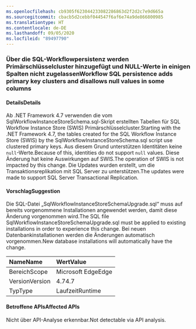 ```yaml
---
ms.openlocfilehash: cb9305f623044233082286863d2f2d2c7e9d665a
ms.sourcegitcommit: cbacb5d2cebbf044547f6af6e74a9de866800985
ms.translationtype: HT
ms.contentlocale: de-DE
ms.lasthandoff: 09/05/2020
ms.locfileid: "89497790"
---
```

### <a name="workflow-sql-persistence-adds-primary-key-clusters-and-disallows-null-values-in-some-columns"></a><span data-ttu-id="3c008-101">Über die SQL-Workflowpersistenz werden Primärschlüsselcluster hinzugefügt und NULL-Werte in einigen Spalten nicht zugelassen</span><span class="sxs-lookup"><span data-stu-id="3c008-101">Workflow SQL persistence adds primary key clusters and disallows null values in some columns</span></span>

#### <a name="details"></a><span data-ttu-id="3c008-102">Details</span><span class="sxs-lookup"><span data-stu-id="3c008-102">Details</span></span>

<span data-ttu-id="3c008-103">Ab .NET Framework 4.7 verwenden die vom SqlWorkflowInstanceStoreSchema.sql-Skript erstellten Tabellen für SQL Workflow Instance Store (SWIS) Primärschlüsselcluster.</span><span class="sxs-lookup"><span data-stu-id="3c008-103">Starting with the .NET Framework 4.7, the tables created for the SQL Workflow Instance Store (SWIS) by the SqlWorkflowInstanceStoreSchema.sql script use clustered primary keys.</span></span> <span data-ttu-id="3c008-104">Aus diesem Grund unterstützen Identitäten keine <code>null</code>-Werte.</span><span class="sxs-lookup"><span data-stu-id="3c008-104">Because of this, identities do not support <code>null</code> values.</span></span> <span data-ttu-id="3c008-105">Diese Änderung hat keine Auswirkungen auf SWIS.</span><span class="sxs-lookup"><span data-stu-id="3c008-105">The operation of SWIS is not impacted by this change.</span></span> <span data-ttu-id="3c008-106">Die Updates wurden erstellt, um die Transaktionsreplikation mit SQL Server zu unterstützen.</span><span class="sxs-lookup"><span data-stu-id="3c008-106">The updates were made to support SQL Server Transactional Replication.</span></span>

#### <a name="suggestion"></a><span data-ttu-id="3c008-107">Vorschlag</span><span class="sxs-lookup"><span data-stu-id="3c008-107">Suggestion</span></span>

<span data-ttu-id="3c008-108">Die SQL-Datei „SqlWorkflowInstanceStoreSchemaUpgrade.sql“ muss auf bereits vorgenommene Installationen angewendet werden, damit diese Änderung vorgenommen wird.</span><span class="sxs-lookup"><span data-stu-id="3c008-108">The SQL file SqlWorkflowInstanceStoreSchemaUpgrade.sql must be applied to existing installations in order to experience this change.</span></span> <span data-ttu-id="3c008-109">Bei neuen Datenbankinstallationen werden die Änderungen automatisch vorgenommen.</span><span class="sxs-lookup"><span data-stu-id="3c008-109">New database installations will automatically have the change.</span></span>

| <span data-ttu-id="3c008-110">Name</span><span class="sxs-lookup"><span data-stu-id="3c008-110">Name</span></span>    | <span data-ttu-id="3c008-111">Wert</span><span class="sxs-lookup"><span data-stu-id="3c008-111">Value</span></span>       |
|:--------|:------------|
| <span data-ttu-id="3c008-112">Bereich</span><span class="sxs-lookup"><span data-stu-id="3c008-112">Scope</span></span>   |<span data-ttu-id="3c008-113">Microsoft Edge</span><span class="sxs-lookup"><span data-stu-id="3c008-113">Edge</span></span>|
|<span data-ttu-id="3c008-114">Version</span><span class="sxs-lookup"><span data-stu-id="3c008-114">Version</span></span>|<span data-ttu-id="3c008-115">4.7</span><span class="sxs-lookup"><span data-stu-id="3c008-115">4.7</span></span>|
|<span data-ttu-id="3c008-116">Typ</span><span class="sxs-lookup"><span data-stu-id="3c008-116">Type</span></span>|<span data-ttu-id="3c008-117">Laufzeit</span><span class="sxs-lookup"><span data-stu-id="3c008-117">Runtime</span></span>|

#### <a name="affected-apis"></a><span data-ttu-id="3c008-118">Betroffene APIs</span><span class="sxs-lookup"><span data-stu-id="3c008-118">Affected APIs</span></span>

<span data-ttu-id="3c008-119">Nicht über API-Analyse erkennbar.</span><span class="sxs-lookup"><span data-stu-id="3c008-119">Not detectable via API analysis.</span></span>

<!--

#### Affected APIs

Not detectable via API analysis.

-->
